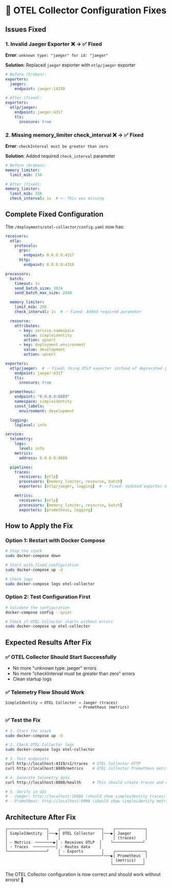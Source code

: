 # 🔧 OTEL Collector Configuration Fixes

## Issues Fixed

### 1. Invalid Jaeger Exporter ❌ → ✅ Fixed
**Error**: `unknown type: "jaeger" for id: "jaeger"`

**Solution**: Replaced `jaeger` exporter with `otlp/jaeger` exporter
```yaml
# Before (broken):
exporters:
  jaeger:
    endpoint: jaeger:14250

# After (fixed):
exporters:
  otlp/jaeger:
    endpoint: jaeger:4317
    tls:
      insecure: true
```

### 2. Missing memory_limiter check_interval ❌ → ✅ Fixed
**Error**: `checkInterval must be greater than zero`

**Solution**: Added required `check_interval` parameter
```yaml
# Before (broken):
memory_limiter:
  limit_mib: 256

# After (fixed):
memory_limiter:
  limit_mib: 256
  check_interval: 1s  # <- This was missing
```

## Complete Fixed Configuration

The `/deployments/otel-collector/config.yaml` now has:

```yaml
receivers:
  otlp:
    protocols:
      grpc:
        endpoint: 0.0.0.0:4317
      http:
        endpoint: 0.0.0.0:4318

processors:
  batch:
    timeout: 1s
    send_batch_size: 1024
    send_batch_max_size: 2048

  memory_limiter:
    limit_mib: 256
    check_interval: 1s  # ✅ Fixed: Added required parameter

  resource:
    attributes:
      - key: service.namespace
        value: simpleidentity
        action: upsert
      - key: deployment.environment
        value: development
        action: upsert

exporters:
  otlp/jaeger:  # ✅ Fixed: Using OTLP exporter instead of deprecated jaeger
    endpoint: jaeger:4317
    tls:
      insecure: true

  prometheus:
    endpoint: "0.0.0.0:8889"
    namespace: simpleidentity
    const_labels:
      environment: development

  logging:
    loglevel: info

service:
  telemetry:
    logs:
      level: info
    metrics:
      address: 0.0.0.0:8888

  pipelines:
    traces:
      receivers: [otlp]
      processors: [memory_limiter, resource, batch]
      exporters: [otlp/jaeger, logging]  # ✅ Fixed: Updated exporter name

    metrics:
      receivers: [otlp]
      processors: [memory_limiter, resource, batch]
      exporters: [prometheus, logging]
```

## How to Apply the Fix

### Option 1: Restart with Docker Compose
```bash
# Stop the stack
sudo docker-compose down

# Start with fixed configuration
sudo docker-compose up -d

# Check logs
sudo docker-compose logs otel-collector
```

### Option 2: Test Configuration First
```bash
# Validate the configuration
docker-compose config --quiet

# Check if OTEL Collector starts without errors
sudo docker-compose up otel-collector
```

## Expected Results After Fix

### ✅ OTEL Collector Should Start Successfully
- No more "unknown type: jaeger" errors
- No more "checkInterval must be greater than zero" errors
- Clean startup logs

### ✅ Telemetry Flow Should Work
```
SimpleIdentity → OTEL Collector → Jaeger (traces)
                                → Prometheus (metrics)
```

### ✅ Test the Fix
```bash
# 1. Start the stack
sudo docker-compose up -d

# 2. Check OTEL Collector logs
sudo docker-compose logs otel-collector

# 3. Test endpoints
curl http://localhost:4319/v1/traces  # OTEL Collector HTTP
curl http://localhost:8889/metrics    # OTEL Collector Prometheus metrics

# 4. Generate telemetry data
curl http://localhost:8080/health     # This should create traces and metrics

# 5. Verify in UIs
# - Jaeger: http://localhost:16686 (should show simpleidentity traces)
# - Prometheus: http://localhost:9090 (should show simpleidentity metrics)
```

## Architecture After Fix

```
┌─────────────────┐    ┌──────────────────┐    ┌─────────────┐
│ SimpleIdentity  │───▶│ OTEL Collector   │───▶│ Jaeger      │
│                 │    │                  │    │ (traces)    │
│ - Metrics  ────────▶│ - Receives OTLP  │    └─────────────┘
│ - Traces  ──────────│ - Routes data    │    
└─────────────────┘    │ - Exports        │    ┌─────────────┐
                       └──────────────────┘───▶│ Prometheus  │
                                              │ (metrics)   │
                                              └─────────────┘
```

The OTEL Collector configuration is now correct and should work without errors! 🎉
